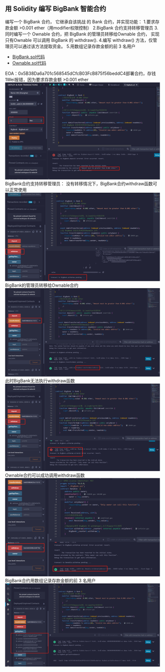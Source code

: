 ## 用 Solidity 编写 BigBank 智能合约

编写一个 BigBank 合约， 它继承自该挑战 的 Bank 合约，并实现功能：
1.要求存款金额 >0.001 ether（用modifier权限控制）
2.BigBank 合约支持转移管理员
3.同时编写一个 Ownable 合约，把 BigBank 的管理员转移给Ownable 合约， 实现只有Ownable 可以调用 BigBank 的 withdraw().
4.编写 withdraw() 方法，仅管理员可以通过该方法提取资金。
5.用数组记录存款金额的前 3 名用户

* [BigBank.sol代码](BigBank.sol)
* [Ownable.sol代码](Ownable.sol)
  
EOA：0x5B38Da6a701c568545dCfcB03FcB875f56beddC4部署合约，存钱1Wei报错，因为要求存款金额 >0.001 ether
![alt text](1713524514952.jpg)
BigBank合约支持转移管理员：
没有转移情况下，BigBank合约withdraw函数可以正常使用
![alt text](1713524849012.jpg)
BigBank的管理员转移给Ownable合约
![alt text](1713524963501.jpg)
此时BigBank无法执行withdraw函数
![alt text](1713525042317.jpg)
Ownable合约可以成功调用withdraw函数
![alt text](1713525138156.jpg)
BigBank合约用数组记录存款金额的前 3 名用户
![alt text](1713525264397.jpg)

